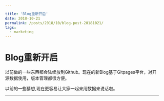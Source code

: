 ```yaml
---

title: 'Blog重新开启'
date: 2018-10-21
permalink: /posts/2018/10/blog-post-20181021/
tags:
  - marketing
---
```


Blog重新开启
======


以前做的一些东西都会陆续放到Github。现在的新Blog基于Gitpages平台，对开源数据使用，版本管理都很方便。

以前的一些猜想,现在更容易让大家一起来用数据来说话啦。


---